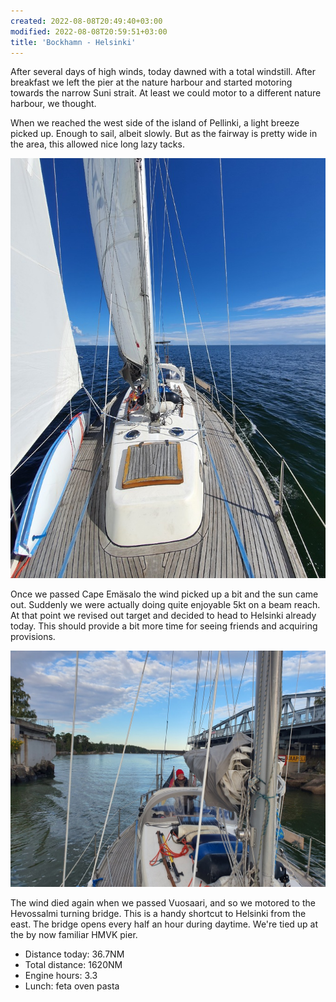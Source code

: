 ```yaml
---
created: 2022-08-08T20:49:40+03:00
modified: 2022-08-08T20:59:51+03:00
title: 'Bockhamn - Helsinki'
---
```


After several days of high winds, today dawned with a total windstill. After breakfast we left the pier at the nature harbour and started motoring towards the narrow Suni strait. At least we could motor to a different nature harbour, we thought.

When we reached the west side of the island of Pellinki, a light breeze picked up. Enough to sail, albeit slowly. But as the fairway is pretty wide in the area, this allowed nice long lazy tacks.

![Image](../2022/605292e93138190241ce924904561d63.jpg) 

Once we passed Cape Emäsalo the wind picked up a bit and the sun came out. Suddenly we were actually doing quite enjoyable 5kt on a beam reach. At that point we revised out target and decided to head to Helsinki already today. This should provide a bit more time for seeing friends and acquiring provisions.

![Image](../2022/61ba12c315676c05bccf6574702767ad.jpg) 

The wind died again when we passed Vuosaari, and so we motored to the Hevossalmi turning bridge. This is a handy shortcut to Helsinki from the east. The bridge opens every half an hour during daytime. We're tied up at the by now familiar HMVK pier.

* Distance today: 36.7NM
* Total distance: 1620NM
* Engine hours: 3.3
* Lunch: feta oven pasta

